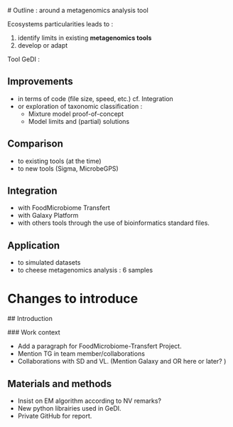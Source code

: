 # Outline : around a metagenomics analysis tool

Ecosystems particularities leads to :

1) identify  limits in existing **metagenomics tools** 
2) develop or adapt  


Tool GeDI :

## Improvements

- in terms of code (file size, speed, etc.) cf. Integration
- or exploration of taxonomic classification :
	+ Mixture model proof-of-concept 
	+ Model limits and (partial) solutions

## Comparison

- to existing tools (at the time)
- to new tools (Sigma, MicrobeGPS)

## Integration

- with FoodMicrobiome Transfert
- with Galaxy Platform
- with others tools through the use of bioinformatics standard files.

## Application

- to simulated datasets
- to cheese metagenomics analysis : 6 samples


# Changes to introduce 

## Introduction

### Work context

* Add a paragraph for FoodMicrobiome-Transfert Project.
* Mention TG in team member/collaborations
* Collaborations with SD and VL. (Mention Galaxy and OR here or later? )

## Materials and methods

* Insist on EM algorithm according to NV remarks?
* New python librairies used in GeDI.
* Private GitHub for report.


